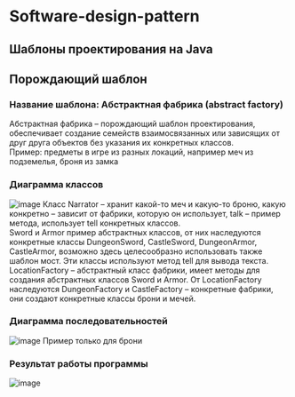 # Software-design-pattern
## Шаблоны проектирования на Java
## Порождающий шаблон
### Название шаблона: Абстрактная фабрика (abstract factory)
Абстрактная фабрика – порождающий шаблон проектирования, обеспечивает создание семейств взаимосвязанных или зависящих от друг друга объектов без указания их конкретных классов.   
Пример: предметы в игре из разных локаций, например меч из подземелья, броня из замка   
### Диаграмма классов
![image](https://github.com/GarlicRoll/Software-design-pattern/assets/75137969/0627f1cb-3d33-4e8f-87ea-3ac2f41fedf9)
Класс Narrator – хранит какой-то меч и какую-то броню, какую конкретно – зависит от фабрики, которую он использует, talk – пример метода, использует tell конкретных классов.    
Sword и Armor пример абстрактных классов, от них наследуются конкретные классы DungeonSword, CastleSword, DungeonArmor, CastleArmor, возможно здесь целесообразно использовать также шаблон мост. Эти классы используют метод tell для вывода текста.    
LocationFactory – абстрактный класс фабрики, имеет методы для создания абстрактных классов Sword и Armor. От LocationFactory наследуются DungeonFactory и CastleFactory – конкретные фабрики, они создают конкретные классы брони и мечей.    
### Диаграмма последовательностей
![image](https://github.com/GarlicRoll/Software-design-pattern/assets/75137969/c5028bf4-2e19-4835-bd76-3a61ed7f6c77)
Пример только для брони   
### Результат работы программы
![image](https://github.com/GarlicRoll/Software-design-pattern/assets/75137969/add14033-03de-42c0-b2f5-c2a794686b02)

